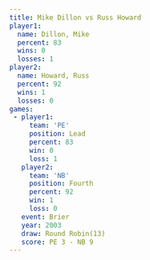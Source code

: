 ```yaml
---
title: Mike Dillon vs Russ Howard
player1:            
  name: Dillon, Mike
  percent: 83       
  wins: 0           
  losses: 1         
player2:            
  name: Howard, Russ
  percent: 92       
  wins: 1           
  losses: 0         
games:
 - player1:        
     team: 'PE'    
     position: Lead
     percent: 83   
     win: 0        
     loss: 1       
   player2:          
     team: 'NB'      
     position: Fourth
     percent: 92     
     win: 1          
     loss: 0         
   event: Brier         
   year: 2003           
   draw: Round Robin(13)
   score: PE 3 - NB 9   
---
```

